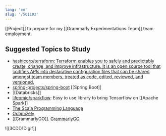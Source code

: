 ```yaml
---
lang: 'en'
slug: '/561193'
---
```


[[Project]] to prepare for my [[Grammarly Experimentations Team]] team employment.

## Suggested Topics to Study

- [hashicorp/terraform: Terraform enables you to safely and predictably create, change, and improve infrastructure. It is an open source tool that codifies APIs into declarative configuration files that can be shared amongst team members, treated as code, edited, reviewed, and versioned.](https://github.com/hashicorp/terraform)
- [spring-projects/spring-boot](https://github.com/spring-projects/spring-boot) [[Spring Boot]]
- [[Databricks]]
- [lifeomic/sparkflow](https://github.com/lifeomic/sparkflow): Easy to use library to bring Tensorflow on [[Apache Spark]]
- [The Scala Programming Language](https://scala-lang.org/)
- [Optimizely](https://github.com/optimizely)
- [[GrammarlyGO]]. [GrammarlyGO](https://www.grammarly.com/grammarlygo)

![[3CDD1D.gif]]
